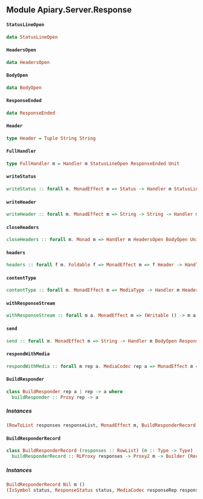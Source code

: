 ## Module Apiary.Server.Response

#### `StatusLineOpen`

``` purescript
data StatusLineOpen
```

#### `HeadersOpen`

``` purescript
data HeadersOpen
```

#### `BodyOpen`

``` purescript
data BodyOpen
```

#### `ResponseEnded`

``` purescript
data ResponseEnded
```

#### `Header`

``` purescript
type Header = Tuple String String
```

#### `FullHandler`

``` purescript
type FullHandler m = Handler m StatusLineOpen ResponseEnded Unit
```

#### `writeStatus`

``` purescript
writeStatus :: forall m. MonadEffect m => Status -> Handler m StatusLineOpen HeadersOpen Unit
```

#### `writeHeader`

``` purescript
writeHeader :: forall m. MonadEffect m => String -> String -> Handler m HeadersOpen HeadersOpen Unit
```

#### `closeHeaders`

``` purescript
closeHeaders :: forall m. Monad m => Handler m HeadersOpen BodyOpen Unit
```

#### `headers`

``` purescript
headers :: forall f m. Foldable f => MonadEffect m => f Header -> Handler m HeadersOpen BodyOpen Unit
```

#### `contentType`

``` purescript
contentType :: forall m. MonadEffect m => MediaType -> Handler m HeadersOpen HeadersOpen Unit
```

#### `withResponseStream`

``` purescript
withResponseStream :: forall m a. MonadEffect m => (Writable () -> m a) -> Handler m BodyOpen ResponseEnded a
```

#### `send`

``` purescript
send :: forall m. MonadEffect m => String -> Handler m BodyOpen ResponseEnded Unit
```

#### `respondWithMedia`

``` purescript
respondWithMedia :: forall m rep a. MediaCodec rep a => MonadEffect m => Status -> Proxy rep -> a -> FullHandler m
```

#### `BuildResponder`

``` purescript
class BuildResponder rep a | rep -> a where
  buildResponder :: Proxy rep -> a
```

##### Instances
``` purescript
(RowToList responses responseList, MonadEffect m, BuildResponderRecord responseList m responders) => BuildResponder (Record responses) (Record responders)
```

#### `BuildResponderRecord`

``` purescript
class BuildResponderRecord (responses :: RowList) (m :: Type -> Type) (responders :: # Type) | responses m -> responders where
  buildResponderRecord :: RLProxy responses -> Proxy2 m -> Builder (Record ()) (Record responders)
```

##### Instances
``` purescript
BuildResponderRecord Nil m ()
(IsSymbol status, ResponseStatus status, MediaCodec responseRep response, MonadEffect m, Lacks status responders', Cons status (response -> FullHandler m) responders' responders, BuildResponderRecord responseList m responders') => BuildResponderRecord (Cons status responseRep responseList) m responders
```


